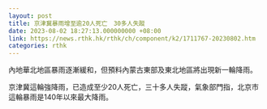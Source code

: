 ```yaml
---
layout: post
title: 京津冀暴雨增至逾20人死亡　30多人失蹤
date: 2023-08-02 18:27:13.000000000 +08:00
link: https://news.rthk.hk/rthk/ch/component/k2/1711767-20230802.htm
categories: rthk
---
```


內地華北地區暴雨逐漸緩和，但預料內蒙古東部及東北地區將出現新一輪降雨。

京津冀這輪強降雨，已造成至少20人死亡，三十多人失蹤，氣象部門指，北京市這輪暴雨是140年以來最大降雨。
